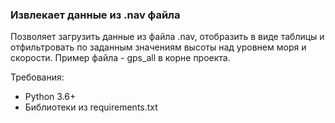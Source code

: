 ### Извлекает данные из .nav файла
Позволяет загрузить данные из файла .nav, отобразить в виде таблицы и отфильтровать по заданным значениям высоты над уровнем моря и скорости. Пример файла - gps_all в корне проекта.

Требования:
- Python 3.6+
- Библиотеки из requirements.txt

